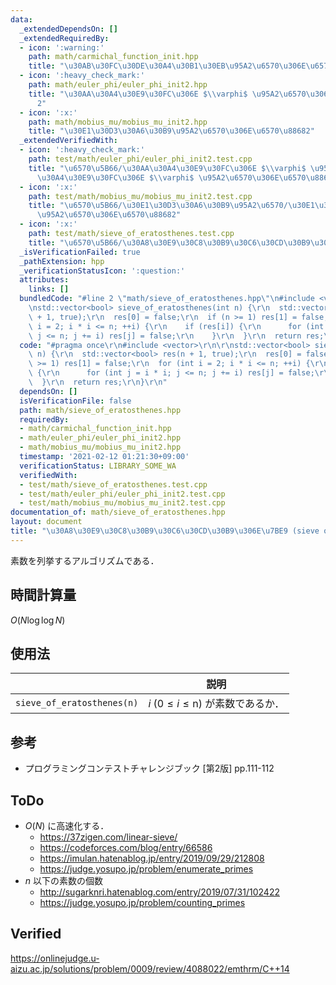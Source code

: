 ```yaml
---
data:
  _extendedDependsOn: []
  _extendedRequiredBy:
  - icon: ':warning:'
    path: math/carmichal_function_init.hpp
    title: "\u30AB\u30FC\u30DE\u30A4\u30B1\u30EB\u95A2\u6570\u306E\u6570\u8868"
  - icon: ':heavy_check_mark:'
    path: math/euler_phi/euler_phi_init2.hpp
    title: "\u30AA\u30A4\u30E9\u30FC\u306E $\\varphi$ \u95A2\u6570\u306E\u6570\u8868\
      2"
  - icon: ':x:'
    path: math/mobius_mu/mobius_mu_init2.hpp
    title: "\u30E1\u30D3\u30A6\u30B9\u95A2\u6570\u306E\u6570\u88682"
  _extendedVerifiedWith:
  - icon: ':heavy_check_mark:'
    path: test/math/euler_phi/euler_phi_init2.test.cpp
    title: "\u6570\u5B66/\u30AA\u30A4\u30E9\u30FC\u306E $\\varphi$ \u95A2\u6570/\u30AA\
      \u30A4\u30E9\u30FC\u306E $\\varphi$ \u95A2\u6570\u306E\u6570\u88682"
  - icon: ':x:'
    path: test/math/mobius_mu/mobius_mu_init2.test.cpp
    title: "\u6570\u5B66/\u30E1\u30D3\u30A6\u30B9\u95A2\u6570/\u30E1\u30D3\u30A6\u30B9\
      \u95A2\u6570\u306E\u6570\u88682"
  - icon: ':x:'
    path: test/math/sieve_of_eratosthenes.test.cpp
    title: "\u6570\u5B66/\u30A8\u30E9\u30C8\u30B9\u30C6\u30CD\u30B9\u306E\u7BE9"
  _isVerificationFailed: true
  _pathExtension: hpp
  _verificationStatusIcon: ':question:'
  attributes:
    links: []
  bundledCode: "#line 2 \"math/sieve_of_eratosthenes.hpp\"\n#include <vector>\r\n\r\
    \nstd::vector<bool> sieve_of_eratosthenes(int n) {\r\n  std::vector<bool> res(n\
    \ + 1, true);\r\n  res[0] = false;\r\n  if (n >= 1) res[1] = false;\r\n  for (int\
    \ i = 2; i * i <= n; ++i) {\r\n    if (res[i]) {\r\n      for (int j = i * i;\
    \ j <= n; j += i) res[j] = false;\r\n    }\r\n  }\r\n  return res;\r\n}\r\n"
  code: "#pragma once\r\n#include <vector>\r\n\r\nstd::vector<bool> sieve_of_eratosthenes(int\
    \ n) {\r\n  std::vector<bool> res(n + 1, true);\r\n  res[0] = false;\r\n  if (n\
    \ >= 1) res[1] = false;\r\n  for (int i = 2; i * i <= n; ++i) {\r\n    if (res[i])\
    \ {\r\n      for (int j = i * i; j <= n; j += i) res[j] = false;\r\n    }\r\n\
    \  }\r\n  return res;\r\n}\r\n"
  dependsOn: []
  isVerificationFile: false
  path: math/sieve_of_eratosthenes.hpp
  requiredBy:
  - math/carmichal_function_init.hpp
  - math/euler_phi/euler_phi_init2.hpp
  - math/mobius_mu/mobius_mu_init2.hpp
  timestamp: '2021-02-12 01:21:30+09:00'
  verificationStatus: LIBRARY_SOME_WA
  verifiedWith:
  - test/math/sieve_of_eratosthenes.test.cpp
  - test/math/euler_phi/euler_phi_init2.test.cpp
  - test/math/mobius_mu/mobius_mu_init2.test.cpp
documentation_of: math/sieve_of_eratosthenes.hpp
layout: document
title: "\u30A8\u30E9\u30C8\u30B9\u30C6\u30CD\u30B9\u306E\u7BE9 (sieve of Eratosthenes)"
---
```


素数を列挙するアルゴリズムである．


## 時間計算量

$O(N\log{\log{N}})$


## 使用法

||説明|
|:--:|:--:|
|`sieve_of_eratosthenes(n)`|$i \ (0 \leq i \leq \mathrm{n})$ が素数であるか．|


## 参考

- プログラミングコンテストチャレンジブック \[第2版\] pp.111-112


## ToDo

- $O(N)$ に高速化する．
  - https://37zigen.com/linear-sieve/
  - https://codeforces.com/blog/entry/66586
  - https://imulan.hatenablog.jp/entry/2019/09/29/212808
  - https://judge.yosupo.jp/problem/enumerate_primes
- $n$ 以下の素数の個数
  - http://sugarknri.hatenablog.com/entry/2019/07/31/102422
  - https://judge.yosupo.jp/problem/counting_primes


## Verified

https://onlinejudge.u-aizu.ac.jp/solutions/problem/0009/review/4088022/emthrm/C++14
